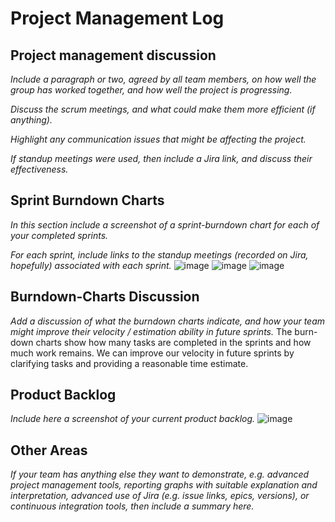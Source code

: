 # Project Management Log

## Project management discussion

*Include a paragraph or two, agreed by all team members, on how well the group has worked together, and how well the project is progressing.*

*Discuss the scrum meetings, and what could make them more efficient (if anything).*

*Highlight any communication issues that might be affecting the project.*

*If standup meetings were used, then include a Jira link, and discuss their effectiveness.*

## Sprint Burndown Charts

*In this section include a screenshot of a sprint-burndown chart for each of your completed sprints.*

*For each sprint, include links to the standup meetings (recorded on Jira, hopefully) associated with each sprint.*
![image](https://user-images.githubusercontent.com/56427412/181765259-b5d6426b-f6ef-40b6-94af-10803d052941.png)
![image](https://user-images.githubusercontent.com/56427412/181765357-82fbbb16-6377-41b1-b0ed-2681c0ee44a8.png)
![image](https://user-images.githubusercontent.com/56427412/181765435-af2940fd-fd4f-4cc2-8d37-47d4dd16a683.png)


## Burndown-Charts Discussion
*Add a discussion of what the burndown charts indicate, and how your team might improve their velocity / estimation ability in future sprints.*
The burn-down charts show how many tasks are completed in the sprints and how much work remains. We can improve our velocity in future sprints by clarifying tasks and providing a reasonable time estimate.

## Product Backlog
*Include here a screenshot of your current product backlog.*
![image](https://user-images.githubusercontent.com/56427412/181870600-defa272c-72f4-4d8e-abff-d96c9a41cc37.png)


## Other Areas
*If your team has anything else they want to demonstrate, e.g. advanced project management tools, reporting graphs with suitable explanation and interpretation, advanced use of Jira (e.g. issue links, epics, versions), or continuous integration tools, then include a summary here.*
